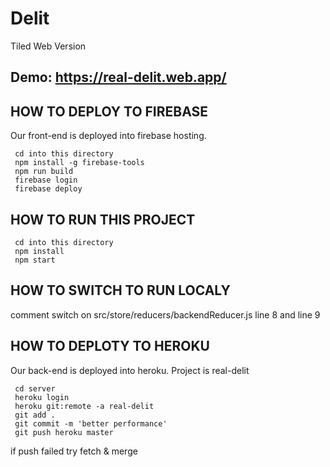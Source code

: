 # Delit
Tiled Web Version


## Demo: https://real-delit.web.app/


## HOW TO DEPLOY TO FIREBASE
Our front-end is deployed into firebase hosting.

```
 cd into this directory
 npm install -g firebase-tools
 npm run build
 firebase login
 firebase deploy
```

## HOW TO RUN THIS PROJECT 

```
 cd into this directory
 npm install
 npm start
```

## HOW TO SWITCH TO RUN LOCALY

comment switch on src/store/reducers/backendReducer.js line 8 and line 9

## HOW TO DEPLOTY TO HEROKU     
Our back-end is deployed into heroku.  Project is real-delit
```
 cd server
 heroku login
 heroku git:remote -a real-delit
 git add .
 git commit -m 'better performance'
 git push heroku master
```
if push failed try fetch & merge